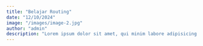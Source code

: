 ```yaml
---
title: "Belajar Routing"
date: "12/10/2024"
image: "/images/image-2.jpg"
author: "admin"
description: "Lorem ipsum dolor sit amet, qui minim labore adipisicing minim sint cillum sint consectetur cupidatat."
---
```

